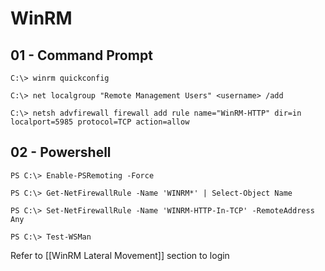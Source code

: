 # WinRM

## 01 - Command Prompt

```
C:\> winrm quickconfig

C:\> net localgroup "Remote Management Users" <username> /add

C:\> netsh advfirewall firewall add rule name="WinRM-HTTP" dir=in localport=5985 protocol=TCP action=allow
```

## 02 - Powershell

```
PS C:\> Enable-PSRemoting -Force

PS C:\> Get-NetFirewallRule -Name 'WINRM*' | Select-Object Name

PS C:\> Set-NetFirewallRule -Name 'WINRM-HTTP-In-TCP' -RemoteAddress Any 

PS C:\> Test-WSMan
```

Refer to [[WinRM Lateral Movement]] section to login